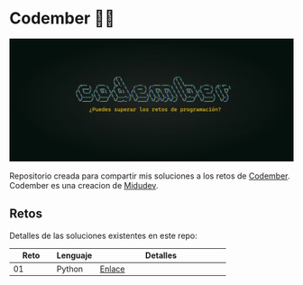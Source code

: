 # Codember 👨‍💻

![Codember](./assets/codember.webp)

Repositorio creada para compartir mis soluciones a los retos de [Codember](https://codember.dev/). Codember es una creacion de [Midudev](https://github.com/midudev).

## Retos

Detalles de las soluciones existentes en este repo:

<table>
    <thead>
        <tr>
            <th style="width: 20%;">Reto</th>
            <th style="width: 20%;">Lenguaje</th>
            <th style="width: 60%;">Detalles</th>
        </tr>
    </thead>
    <tbody>
        <tr>
            <td>01</td>
            <td>Python</td>
            <td>
                <a href="https://github.com/carlosfernandezcabrero/codember-solutions/tree/main/challenge01">Enlace</a>
            </td>
        </tr>
    </tbody>
</table>
